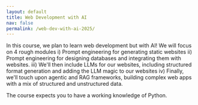 ```yaml
---
layout: default
title: Web Development with AI
nav: false
permalink: /web-dev-with-ai-2025/
---
```


In this course, we plan to learn web development but with AI! We will focus on 4 rough modules 
i) Prompt engineering for generating static websites 
ii) Prompt engineering for designing databases and integrating them with websites. 
iii) We'll then include LLMs for our websites, including structured format generation and adding the LLM magic to our websites 
iv) Finally, we'll touch upon agentic and RAG frameworks, building complex web apps with a mix of structured and unstructured data.

The course expects you to have a working knowledge of Python.
